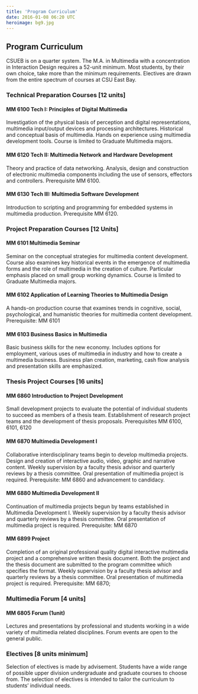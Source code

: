 ```yaml
---
title: 'Program Curriculum'
date: 2016-01-08 06:20 UTC
heroimage: bg9.jpg
---
```


Program Curriculum
------------------

CSUEB is on a quarter system. The M.A. in Multimedia with a concentration in Interaction Design requires a 52-unit minimum.  Most students, by their own choice, take more than the minimum requirements. Electives are drawn from the entire spectrum of courses at CSU East Bay.

### Technical Preparation Courses [12 units]

#### MM 6100 Tech I: Principles of Digital Multimedia
Investigation of the physical basis of perception and digital representations, multimedia input/output devices and processing architectures. Historical and conceptual basis of multimedia. Hands on experience using multimedia development tools. Course is limited to Graduate Multimedia majors.

#### MM 6120 Tech II: Multimedia Network and Hardware Development
Theory and practice of data networking. Analysis, design and construction of electronic multimedia components including the use of sensors, effectors and controllers. Prerequisite MM 6100.

#### MM 6130 Tech III: Multimedia Software Development
Introduction to scripting and programming for embedded systems in multimedia production. Prerequisite MM 6120.

### Project Preparation Courses [12 Units]

#### MM 6101 Multimedia Seminar
Seminar on the conceptual strategies for multimedia content development. Course also examines key historical events in the emergence of multimedia forms and the role of multimedia in the creation of culture. Particular emphasis placed on small group working dynamics. Course is limited to Graduate Multimedia majors.

#### MM 6102 Application of Learning Theories to Multimedia Design
A hands-on production course that examines trends in cognitive, social, psychological, and humanistic theories for multimedia content development. Prerequisite: MM 6101

#### MM 6103 Business Basics in Multimedia
Basic business skills for the new economy. Includes options for employment, various uses of multimedia in industry and how to create a multimedia business. Business plan creation, marketing, cash flow analysis and presentation skills are emphasized.

### Thesis Project Courses [16 units]

#### MM 6860 Introduction to Project Development
Small development projects to evaluate the potential of individual students to succeed as members of a thesis team. Establishment of research project teams and the development of thesis proposals. Prerequisites MM 6100, 6101, 6120

#### MM 6870 Multimedia Development I
Collaborative interdisciplinary teams begin to develop multimedia projects. Design and creation of interactive audio, video, graphic and narrative content. Weekly supervision by a faculty thesis advisor and quarterly reviews by a thesis committee. Oral presentation of multimedia project is required. Prerequisite: MM 6860 and advancement to candidacy.

#### MM 6880 Multimedia Development II
Continuation of multimedia projects begun by teams established in Multimedia Development I. Weekly supervision by a faculty thesis advisor and quarterly reviews by a thesis committee. Oral presentation of multimedia project is required. Prerequisite: MM 6870

#### MM 6899 Project
Completion of an original professional quality digital interactive multimedia project and a comprehensive written thesis document. Both the project and the thesis document are submitted to the program committee which specifies the format. Weekly supervision by a faculty thesis advisor and quarterly reviews by a thesis committee. Oral presentation of multimedia project is required. Prerequisite: MM 6870;

### Multimedia Forum [4 units]

#### MM 6805 Forum (1unit)
Lectures and presentations by professional and students working in a wide variety of multimedia related disciplines. Forum events are open to the general public.

### Electives [8 units minimum]

Selection of electives is made by advisement. Students have a wide range of possible upper division undergraduate and graduate courses to choose from. The selection of electives is intended to tailor the curriculum to students’ individual needs.
